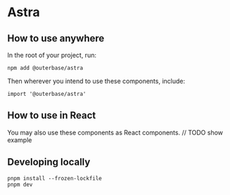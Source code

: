 # Astra

## How to use anywhere

In the root of your project, run:

```
npm add @outerbase/astra
```

Then wherever you intend to use these components, include:

```
import '@outerbase/astra'
```

## How to use in React

You may also use these components as React components.
// TODO show example

## Developing locally

```
pnpm install --frozen-lockfile
pnpm dev
```
